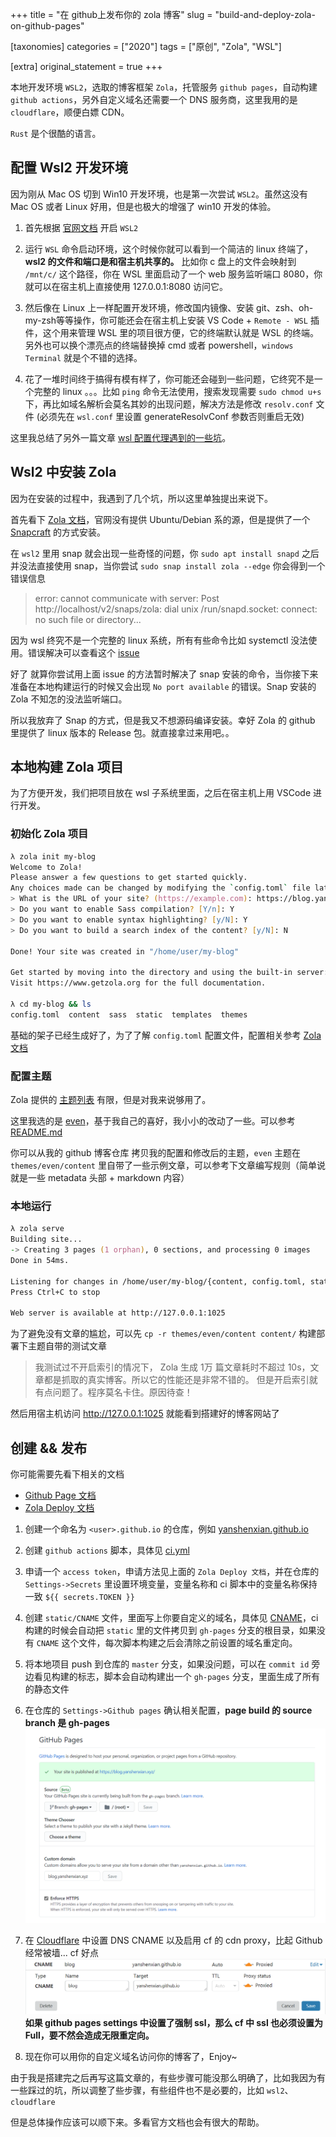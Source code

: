 +++
title = "在 github上发布你的 zola 博客"
slug = "build-and-deploy-zola-on-github-pages"

[taxonomies]
categories = ["2020"]
tags = ["原创", "Zola", "WSL"]

[extra]
original_statement = true
+++

本地开发环境 `WSL2`，选取的博客框架 `Zola`，托管服务 `github pages`，自动构建 `github actions`，另外自定义域名还需要一个 DNS 服务商，这里我用的是 `cloudflare`，顺便白嫖 CDN。

`Rust` 是个很酷的语言。
<!-- more -->

## 配置 Wsl2 开发环境

因为刚从 Mac OS 切到 Win10 开发环境，也是第一次尝试 `WSL2`。虽然这没有 Mac OS 或者 Linux 好用，但是也极大的增强了 win10 开发的体验。

1. 首先根据 [官网文档](https://docs.microsoft.com/zh-cn/windows/wsl/install-win10) 开启 `WSL2`

2. 运行 `WSL` 命令启动环境，这个时候你就可以看到一个简洁的 linux 终端了，**wsl2 的文件和端口是和宿主机共享的。** 比如你 c 盘上的文件会映射到 `/mnt/c/` 这个路径，你在 WSL 里面启动了一个 web 服务监听端口 8080，你就可以在宿主机上直接使用 127.0.0.1:8080 访问它。

3. 然后像在 Linux 上一样配置开发环境，修改国内镜像、安装 git、zsh、oh-my-zsh等等操作，你可能还会在宿主机上安装 VS Code + `Remote - WSL` 插件，这个用来管理 WSL 里的项目很方便，它的终端默认就是 WSL 的终端。另外也可以换个漂亮点的终端替换掉 cmd 或者 powershell，`windows Terminal` 就是个不错的选择。

4. 花了一堆时间终于搞得有模有样了，你可能还会碰到一些问题，它终究不是一个完整的 linux 。。。比如 `ping` 命令无法使用，搜索发现需要 `sudo chmod u+s` 下，再比如域名解析会莫名其妙的出现问题，解决方法是修改 `resolv.conf` 文件 (必须先在 `wsl.conf` 里设置 generateResolvConf 参数否则重启无效)

这里我总结了另外一篇文章 [wsl 配置代理遇到的一些坑](https://blog.yanshenxian.xyz/article/having-problem-with-wsl-proxy/)。

## Wsl2 中安装 Zola

因为在安装的过程中，我遇到了几个坑，所以这里单独提出来说下。

首先看下 [Zola 文档](https://www.getzola.org/documentation/getting-started/installation/)，官网没有提供 Ubuntu/Debian 系的源，但是提供了一个 [Snapcraft](https://snapcraft.io/install/zola/ubuntu) 的方式安装。

在 `wsl2` 里用 snap 就会出现一些奇怪的问题，你 `sudo apt install snapd` 之后并没法直接使用 snap，当你尝试 `sudo snap install zola --edge` 你会得到一个错误信息
>  error: cannot communicate with server: Post http://localhost/v2/snaps/zola: dial unix /run/snapd.socket: connect: no such file or directory...    

因为 wsl 终究不是一个完整的 linux 系统，所有有些命令比如 systemctl 没法使用。错误解决可以查看这个 [issue](https://github.com/microsoft/WSL/issues/5126#issuecomment-653715201)

好了 就算你尝试用上面 issue 的方法暂时解决了 snap 安装的命令，当你接下来准备在本地构建运行的时候又会出现 `No port available` 的错误。Snap 安装的 Zola 不知怎的没法监听端口。

所以我放弃了 Snap 的方式，但是我又不想源码编译安装。幸好 Zola 的 github 里提供了 linux 版本的 Release 包。就直接拿过来用吧。。

## 本地构建 Zola 项目

为了方便开发，我们把项目放在 wsl 子系统里面，之后在宿主机上用 VSCode 进行开发。

### 初始化 Zola 项目

```zsh
λ zola init my-blog
Welcome to Zola!
Please answer a few questions to get started quickly.
Any choices made can be changed by modifying the `config.toml` file later.
> What is the URL of your site? (https://example.com): https://blog.yanshenxian.xyz
> Do you want to enable Sass compilation? [Y/n]: Y
> Do you want to enable syntax highlighting? [y/N]: Y
> Do you want to build a search index of the content? [y/N]: N

Done! Your site was created in "/home/user/my-blog"

Get started by moving into the directory and using the built-in server: `zola serve`
Visit https://www.getzola.org for the full documentation.

λ cd my-blog && ls
config.toml  content  sass  static  templates  themes
```
基础的架子已经生成好了，为了了解 `config.toml` 配置文件，配置相关参考 [Zola 文档](https://www.getzola.org/documentation/getting-started/configuration/)

### 配置主题

Zola 提供的 [主题列表](https://www.getzola.org/themes/) 有限，但是对我来说够用了。

这里我选的是 [even](https://www.getzola.org/themes/even/)，基于我自己的喜好，我小小的改动了一些。可以参考 [README.md](https://github.com/yanshenxian/yanshenxian.github.io/blob/master/README.md)

你可以从我的 github 博客仓库 拷贝我的配置和修改后的主题，`even` 主题在 `themes/even/content` 里自带了一些示例文章，可以参考下文章编写规则（简单说就是一些 metadata 头部 + markdown 内容）

### 本地运行

```zsh
λ zola serve
Building site...
-> Creating 3 pages (1 orphan), 0 sections, and processing 0 images
Done in 54ms.

Listening for changes in /home/user/my-blog/{content, config.toml, static, templates, themes, sass}
Press Ctrl+C to stop

Web server is available at http://127.0.0.1:1025
```
为了避免没有文章的尴尬，可以先 `cp -r themes/even/content content/` 构建部署下主题自带的测试文章

>我测试过不开启索引的情况下， Zola 生成 1万 篇文章耗时不超过 10s，文章都是抓取的真实博客。所以它的性能还是非常不错的。
但是开启索引就有点问题了。程序莫名卡住。原因待查！

然后用宿主机访问 http://127.0.0.1:1025 就能看到搭建好的博客网站了

## 创建 && 发布

你可能需要先看下相关的文档
- [Github Page 文档](https://docs.github.com/cn/github/working-with-github-pages/about-github-pages)
- [Zola Deploy 文档](https://github.com/shalzz/zola-deploy-action/)

1. 创建一个命名为 `<user>.github.io` 的仓库，例如 [yanshenxian.github.io](https://github.com/yanshenxian/yanshenxian.github.io)  

2. 创建 `github actions` 脚本，具体见 [ci.yml](https://github.com/yanshenxian/yanshenxian.github.io/blob/master/.github/workflows/ci.yml)

3. 申请一个 `access token`，申请方法见上面的 `Zola Deploy 文档`，并在仓库的 `Settings->Secrets` 里设置环境变量，变量名称和 ci 脚本中的变量名称保持一致 `${{ secrets.TOKEN }}` 

4. 创建 `static/CNAME` 文件，里面写上你要自定义的域名，具体见 [CNAME](https://github.com/yanshenxian/yanshenxian.github.io/blob/master/static/CNAME)，ci 构建的时候会自动把 `static` 里的文件拷贝到 `gh-pages` 分支的根目录，如果没有 `CNAME` 这个文件，每次脚本构建之后会清除之前设置的域名重定向。

5. 将本地项目 push 到仓库的 `master` 分支，如果没问题，可以在 `commit id` 旁边看见构建的标志，脚本会自动构建出一个 `gh-pages` 分支，里面生成了所有的静态文件

6. 在仓库的 `Settings->Github pages` 确认相关配置，**page build 的 source branch 是 gh-pages**
![github-pages-settings](/image/2020/08/github-pages-settings.bmp)

7. 在 [Cloudflare](https://dash.cloudflare.com/) 中设置 DNS CNAME 以及启用 cf 的 cdn proxy，比起 Github 经常被墙... cf 好点
![github-pages-cname-setting](/image/2020/08/github-pages-cname-setting.bmp)
**如果 github pages settings 中设置了强制 ssl，那么 cf 中 ssl 也必须设置为 Full，要不然会造成无限重定向。**

8. 现在你可以用你的自定义域名访问你的博客了，Enjoy~

由于我是搭建完之后再写这篇文章的，有些步骤可能没那么明确了，比如我因为有一些踩过的坑，所以调整了些步骤，有些组件也不是必要的，比如 `wsl2`、`cloudflare`

但是总体操作应该可以顺下来。多看官方文档也会有很大的帮助。